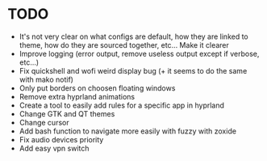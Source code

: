 # TODO

- It's not very clear on what configs are default, how they are linked to theme, how do they are sourced together, etc... Make it clearer
- Improve logging (error output, remove useless output except if verbose, etc...)
- Fix quickshell and wofi weird display bug (+ it seems to do the same with mako notif)
- Only put borders on choosen floating windows
- Remove extra hyprland animations
- Create a tool to easily add rules for a specific app in hyprland
- Change GTK and QT themes
- Change cursor
- Add bash function to navigate more easily with fuzzy with zoxide
- Fix audio devices priority
- Add easy vpn switch
